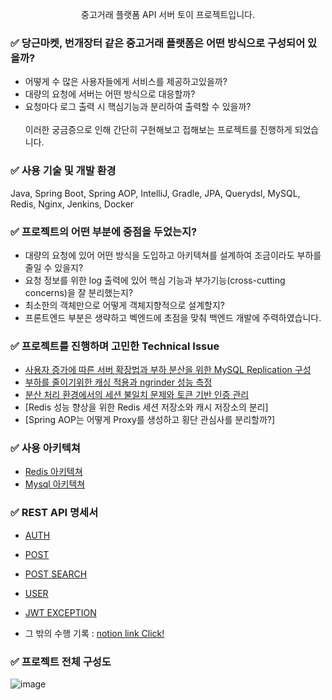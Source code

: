 <p align="center">중고거래 플랫폼 API 서버 토이 프로젝트입니다.</p>

### ✅ <span>당근마켓</span>, <span>번개장터</span> 같은 중고거래 플랫폼은 어떤 방식으로 구성되어 있을까?

* 어떻게 수 많은 사용자들에게 서비스를 제공하고있을까?
* 대량의 요청에 서버는 어떤 방식으로 대응할까?
* 요청마다 로그 출력 시 핵심기능과 분리하여 출력할 수 있을까?
  <br>
  <br>
이러한 궁금증으로 인해 간단히 구현해보고 접해보는 프로젝트를 진행하게 되었습니다.

### ✅ 사용 기술 및 개발 환경

Java, Spring Boot, Spring AOP, IntelliJ, Gradle, JPA, Querydsl, MySQL, Redis, Nginx, Jenkins, Docker

### ✅ 프로젝트의 어떤 부분에 중점을 두었는지?

* 대량의 요청에 있어 어떤 방식을 도입하고 아키텍쳐를 설계하여 조금이라도 부하를 줄일 수 있을지?
* 요청 정보를 위한 log 출력에 있어 핵심 기능과 부가기능(cross-cutting concerns)을 잘 분리했는지?
* 최소한의 객체만으로 어떻게 객체지향적으로 설계할지?
* 프론트엔드 부분은 생략하고 벡엔드에 초점을 맞춰 백엔드 개발에 주력하였습니다.

### ✅ 프로젝트를 진행하며 고민한 Technical Issue

* [사용자 증가에 따른 서버 확장법과 부하 분산을 위한 MySQL Replication 구성](https://fluorescent-sceptre-6b9.notion.site/626c4d1235184c1c83913a6cca1ad819)
* [부하를 줄이기위한 캐싱 적용과 ngrinder 성능 측정](https://fluorescent-sceptre-6b9.notion.site/e5e730e11a4e4c40a1f1b2569c950ac4)
* [분산 처리 환경에서의 세션 불일치 문제와 토큰 기반 인증 관리](https://fluorescent-sceptre-6b9.notion.site/b0ca0b7162b748ebb5116f3193a28a27)
* [Redis 성능 향상을 위한 Redis 세션 저장소와 캐시 저장소의 분리]
* [Spring AOP는 어떻게 Proxy를 생성하고 횡단 관심사를 분리할까?]

### ✅ 사용 아키텍쳐 
* [Redis 아키텍쳐](https://fluorescent-sceptre-6b9.notion.site/Redis-df37c069a91f4aff90f41db73b575b9b)
* [Mysql 아키텍쳐](https://fluorescent-sceptre-6b9.notion.site/Mysql-42d407fb10674feabaf60065163b49de)

### ✅ REST API 명세서
* [AUTH](https://fluorescent-sceptre-6b9.notion.site/Auth-bc8158a621e54af8be50acb4ec5aaaad)
* [POST](https://fluorescent-sceptre-6b9.notion.site/Post-53b13fc67e2b42aeb22f85aad6749700)
* [POST SEARCH](https://fluorescent-sceptre-6b9.notion.site/PostSearch-a4f49b44930f4652a2d931ba508956e9)
* [USER](https://fluorescent-sceptre-6b9.notion.site/User-31bcde04f58d409e87151826cf19dcf0)
* [JWT EXCEPTION](https://fluorescent-sceptre-6b9.notion.site/JWT-Exception-4424734ce2f74dc3ab8059b9570ae841)

* 그 밖의 수행 기록 : [notion link Click!](https://fluorescent-sceptre-6b9.notion.site/b0cf9a22d63541ea930d7b20b51d2b57)

### ✅ 프로젝트 전체 구성도
![image](https://github.com/user-attachments/assets/6955635b-d00a-44b5-aae7-6fe8a93cd2c4)

